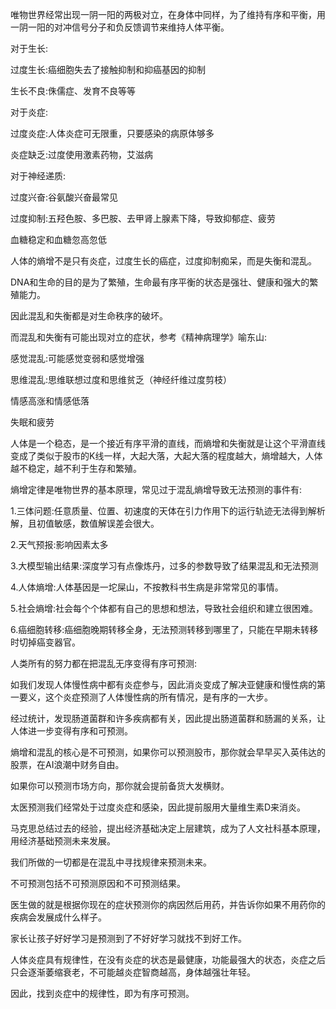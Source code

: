 唯物世界经常出现一阴一阳的两极对立，在身体中同样，为了维持有序和平衡，用一阴一阳的对冲信号分子和负反馈调节来维持人体平衡。

对于生长:

过度生长:癌细胞失去了接触抑制和抑癌基因的抑制

生长不良:侏儒症、发育不良等等

对于炎症:

过度炎症:人体炎症可无限重，只要感染的病原体够多

炎症缺乏:过度使用激素药物，艾滋病

对于神经递质:

过度兴奋:谷氨酸兴奋最常见

过度抑制:五羟色胺、多巴胺、去甲肾上腺素下降，导致抑郁症、疲劳

血糖稳定和血糖忽高忽低

人体的熵增不是只有炎症，过度生长的癌症，过度抑制痴呆，而是失衡和混乱。

DNA和生命的目的是为了繁殖，生命最有序平衡的状态是强壮、健康和强大的繁殖能力。

因此混乱和失衡都是对生命秩序的破坏。

而混乱和失衡有可能出现对立的症状，参考《精神病理学》喻东山:

感觉混乱:可能感觉变弱和感觉增强

思维混乱:思维联想过度和思维贫乏（神经纤维过度剪枝）

情感高涨和情感低落

失眠和疲劳

人体是一个稳态，是一个接近有序平滑的直线，而熵增和失衡就是让这个平滑直线变成了类似于股市的K线一样，大起大落，大起大落的程度越大，熵增越大，人体越不稳定，越不利于生存和繁殖。

熵增定律是唯物世界的基本原理，常见过于混乱熵增导致无法预测的事件有:

1.三体问题:任意质量、位置、初速度的天体在引力作用下的运行轨迹无法得到解析解，且初值敏感，数值解误差会很大。

2.天气预报:影响因素太多

3.大模型输出结果:深度学习有点像炼丹，过多的参数导致了结果混乱和无法预测

4.人体熵增:人体基因是一坨屎山，不按教科书生病是非常常见的事情。

5.社会熵增:社会每个个体都有自己的思想和想法，导致社会组织和建立很困难。

6.癌细胞转移:癌细胞晚期转移全身，无法预测转移到哪里了，只能在早期未转移时切掉癌变器官。

人类所有的努力都在把混乱无序变得有序可预测:

如我们发现人体慢性病中都有炎症参与，因此消炎变成了解决亚健康和慢性病的第一要义，这个炎症预测了人体慢性病的所有情况，是有序的一大步。

经过统计，发现肠道菌群和许多疾病都有关，因此提出肠道菌群和肠漏的关系，让人体进一步变得有序和可预测。

熵增和混乱的核心是不可预测，如果你可以预测股市，那你就会早早买入英伟达的股票，在AI浪潮中财务自由。

如果你可以预测市场方向，那你就会提前备货大发横财。

太医预测我们经常处于过度炎症和感染，因此提前服用大量维生素D来消炎。

马克思总结过去的经验，提出经济基础决定上层建筑，成为了人文社科基本原理，用经济基础预测未来发展。

我们所做的一切都是在混乱中寻找规律来预测未来。

不可预测包括不可预测原因和不可预测结果。

医生做的就是根据你现在的症状预测你的病因然后用药，并告诉你如果不用药你的疾病会发展成什么样子。

家长让孩子好好学习是预测到了不好好学习就找不到好工作。

人体炎症具有规律性，在没有炎症的状态是最健康，功能最强大的状态，炎症之后只会逐渐萎缩衰老，不可能越炎症智商越高，身体越强壮年轻。

因此，找到炎症中的规律性，即为有序可预测。
